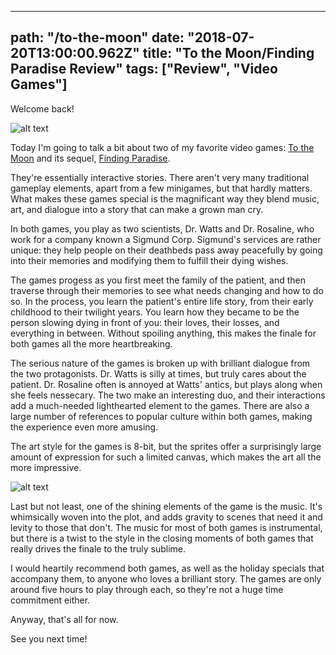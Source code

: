 ---
path: "/to-the-moon"
date: "2018-07-20T13:00:00.962Z"
title: "To the Moon/Finding Paradise Review"
tags: ["Review", "Video Games"]
------

Welcome back!

![alt text](https://s3.amazonaws.com/a-nerds-word/to_the_moon.jpg "To the Moon")


Today I'm going to talk a bit about two of my favorite video games: [To the Moon](https://store.steampowered.com/app/206440/To_the_Moon/) and its sequel, [Finding Paradise](https://store.steampowered.com/app/337340/Finding_Paradise/).

They're essentially interactive stories. There aren't very many traditional gameplay elements, apart from a few minigames, but that hardly matters. What makes these games special is the magnificant way they blend music, art, and dialogue into a story that can make a grown man cry.


In both games, you play as two scientists, Dr. Watts and Dr. Rosaline, who work for a company known a Sigmund Corp. Sigmund's services are rather unique: they help people on their deathbeds pass away peacefully by going into their memories and modifying them to fulfill their dying wishes.

The games progess as you first meet the family of the patient, and then traverse through their memories to see what needs changing and how to do so. In the process, you learn the patient's entire life story, from their early childhood to their twilight years. You learn how they became to be the person slowing dying in front of you: their loves, their losses, and everything in between. Without spoiling anything, this makes the finale for both games all the more heartbreaking.

The serious nature of the games is broken up with brilliant dialogue from the two protagonists. Dr. Watts is silly at times, but truly cares about the patient. Dr. Rosaline often is annoyed at Watts' antics, but plays along when she feels nessecary. The two make an interesting duo, and their interactions add a much-needed lighthearted element to the games. There are also a large number of references to popular culture within both games, making the experience even more amusing.

The art style for the games is 8-bit, but the sprites offer a surprisingly large amount of expression for such a limited canvas, which makes the art all the more impressive.

![alt text](https://s3.amazonaws.com/a-nerds-word/to_the_moon_in_game.jpg "To the Moon - In Game Art")

Last but not least, one of the shining elements of the game is the music. It's whimsically woven into the plot, and adds gravity to scenes that need it and levity to those that don't. The music for most of both games is instrumental, but there is a twist to the style in the closing moments of both games that really drives the finale to the truly sublime.

I would heartily recommend both games, as well as the holiday specials that accompany them, to anyone who loves a brilliant story. The games are only around five hours to play through each, so they're not a huge time commitment either.

Anyway, that's all for now.

See you next time!
